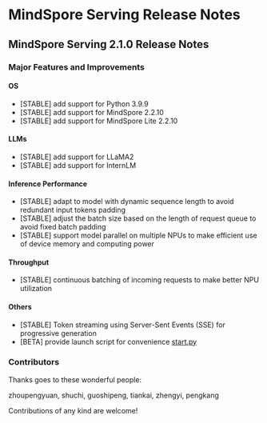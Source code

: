 # MindSpore Serving Release Notes

## MindSpore Serving 2.1.0 Release Notes

### Major Features and Improvements

#### OS
- [STABLE] add support for Python 3.9.9
- [STABLE] add support for MindSpore 2.2.10
- [STABLE] add support for MindSpore Lite 2.2.10

#### LLMs
- [STABLE] add support for LLaMA2
- [STABLE] add support for InternLM

#### Inference Performance
- [STABLE] adapt to model with dynamic sequence length to avoid redundant input tokens padding
- [STABLE] adjust the batch size based on the length of request queue to avoid fixed batch padding
- [STABLE] support model parallel on multiple NPUs to make efficient use of device memory and computing power
  
#### Throughput
- [STABLE] continuous batching of incoming requests to make better NPU utilization
  
#### Others
- [STABLE] Token streaming using Server-Sent Events (SSE) for progressive generation
- [BETA] provide launch script for convenience [start.py](./examples/start.py)

#### 

### Contributors

Thanks goes to these wonderful people:

zhoupengyuan, shuchi, guoshipeng, tiankai, zhengyi, pengkang

Contributions of any kind are welcome!